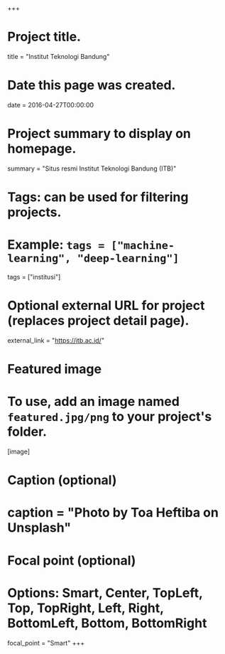 +++
# Project title.
title = "Institut Teknologi Bandung"

# Date this page was created.
date = 2016-04-27T00:00:00

# Project summary to display on homepage.
summary = "Situs resmi Institut Teknologi Bandung (ITB)"

# Tags: can be used for filtering projects.
# Example: `tags = ["machine-learning", "deep-learning"]`
tags = ["institusi"]

# Optional external URL for project (replaces project detail page).
external_link = "https://itb.ac.id/"

# Featured image
# To use, add an image named `featured.jpg/png` to your project's folder. 
[image]
  # Caption (optional)
  # caption = "Photo by Toa Heftiba on Unsplash"

  # Focal point (optional)
  # Options: Smart, Center, TopLeft, Top, TopRight, Left, Right, BottomLeft, Bottom, BottomRight
  focal_point = "Smart"
+++
